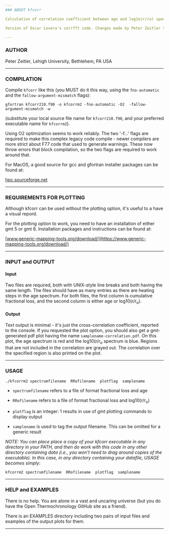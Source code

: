 ```yaml
---
### ABOUT kfcorr

Calculation of correlation coefficient between age and log1o(r/ro) spectra.

Version of Oscar Lovera's corrfft code. Changes made by Peter Zeitler to permit simpler input and output, and to plot results if the user has the gmt package installed.

---
```

### AUTHOR

Peter Zeitler, Lehigh University, Bethlehem, PA USA

---
### COMPILATION

Compile `kfcorr` like this (you MUST do it this way, using the `fno-automatic` and the `fallow-argument-mismatch` flags):

`gfortran kfcorr210.f90 -o kfcorrm2 -fno-automatic -O2  -fallow-argument-mismatch -w`

(substitute your local source file name for `kfcorr210.f90`, and your preferred executable name for `kfcorrm2`).

Using O2 optimization seems to work reliably. The two '-f...' flags are required to make this complex legacy code compile - newer compilers are more strict about F77
code that used to generate warnings. These now throw errors that block compilation, so the two flags are required to work around that.

For MacOS, a good source for gcc and gfortran installer packages can be found at:

[hpc.sourceforge.net](https://hpc.sourceforge.net)

---
### REQUIREMENTS FOR PLOTTING

Although kfcorr can be used without the plotting option, it's useful to a have a visual repord.

For the plotting option to work, you need to have an installation of either gmt 5 or gmt 6. Installation packages and instructions can be found at:

[www.generic-mapping-tools.org/download/](https://www.generic-mapping-tools.org/download/)

---
### INPUT and OUTPUT

#### Input

Two files are required, both with UNIX-style line breaks and both having the same length. The files should have as many entries as there are heating steps in the age spectrum. For both files, the first column is cumulative fractional loss, and the second column is either age or log10(r/r<sub>o</sub>).

#### Output

Text output is minimal - it's just the cross-correlation coefficient, reported to the console. If you requested the plot option, you should also get a gmt-generated pdf plot having the name `samplename-correlation.pdf`. On this plot, the age spectrum is red and the log10(r/r<sub>o</sub> spectrum is blue. Regions that are not included in the correlation are grayed out. The correlation over the specified region is also printed on the plot.

---
### USAGE

`./kfcorrm2 spectrumfilename  RRofilename  plotflag  samplename`

- `spectrumfilename` refers to a file of format fractional loss and age 

- `RRofilename` refers to a file of format fractional loss and log10(r/r<sub>o</sub>)

- `plotflag` is an integer: 1 results in use of gmt plotting commands to display output

- `samplename` is used to tag the output filename. This can be omitted for a generic result

*NOTE: You can place place a copy of your kfcorr executable in any directory in your PATH, and then do work with this code in any other directory containing data (i.e., you won't need to drag around copies of the executable). In this case, in any directory containing your datafile, USAGE becomes simply:*

`kfcorrm2 spectrumfilename  RRofilename  plotflag  samplename`


---
### HELP and EXAMPLES

There is no help. You are alone in a vast and uncaring universe (but you do have the Open Thermochronology GitHub site as a friend).

There is an EXAMPLES directory including two pairs of input files and examples of the output plots for them.

---